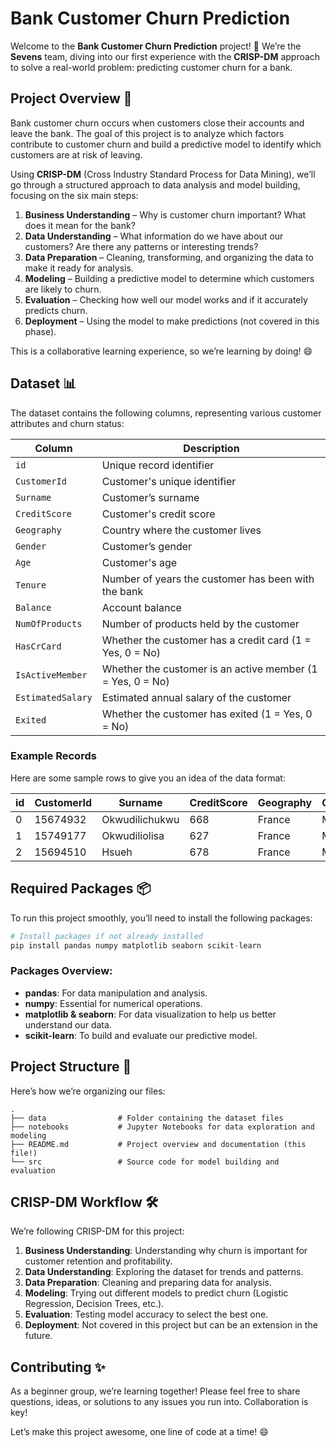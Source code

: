 # Bank Customer Churn Prediction

Welcome to the **Bank Customer Churn Prediction** project! 🎉 We’re the **Sevens** team, diving into our first experience with the **CRISP-DM** approach to solve a real-world problem: predicting customer churn for a bank.

## Project Overview 🏦

Bank customer churn occurs when customers close their accounts and leave the bank. The goal of this project is to analyze which factors contribute to customer churn and build a predictive model to identify which customers are at risk of leaving.

Using **CRISP-DM** (Cross Industry Standard Process for Data Mining), we’ll go through a structured approach to data analysis and model building, focusing on the six main steps:
1. **Business Understanding** – Why is customer churn important? What does it mean for the bank?
2. **Data Understanding** – What information do we have about our customers? Are there any patterns or interesting trends?
3. **Data Preparation** – Cleaning, transforming, and organizing the data to make it ready for analysis.
4. **Modeling** – Building a predictive model to determine which customers are likely to churn.
5. **Evaluation** – Checking how well our model works and if it accurately predicts churn.
6. **Deployment** – Using the model to make predictions (not covered in this phase).

This is a collaborative learning experience, so we’re learning by doing! 😄

## Dataset 📊

The dataset contains the following columns, representing various customer attributes and churn status:

| Column         | Description                                   |
|----------------|-----------------------------------------------|
| `id`           | Unique record identifier                     |
| `CustomerId`   | Customer's unique identifier                 |
| `Surname`      | Customer’s surname                           |
| `CreditScore`  | Customer's credit score                      |
| `Geography`    | Country where the customer lives             |
| `Gender`       | Customer’s gender                            |
| `Age`          | Customer's age                               |
| `Tenure`       | Number of years the customer has been with the bank |
| `Balance`      | Account balance                              |
| `NumOfProducts`| Number of products held by the customer      |
| `HasCrCard`    | Whether the customer has a credit card (1 = Yes, 0 = No) |
| `IsActiveMember` | Whether the customer is an active member (1 = Yes, 0 = No) |
| `EstimatedSalary` | Estimated annual salary of the customer  |
| `Exited`       | Whether the customer has exited (1 = Yes, 0 = No) |

### Example Records

Here are some sample rows to give you an idea of the data format:

| id | CustomerId | Surname         | CreditScore | Geography | Gender | Age | Tenure | Balance | NumOfProducts | HasCrCard | IsActiveMember | EstimatedSalary | Exited |
|----|------------|-----------------|-------------|-----------|--------|-----|--------|---------|---------------|-----------|----------------|-----------------|--------|
| 0  | 15674932   | Okwudilichukwu  | 668         | France    | Male   | 33  | 3      | 0.0     | 2             | 1.0       | 0.0            | 181449.97       | 0      |
| 1  | 15749177   | Okwudiliolisa   | 627         | France    | Male   | 33  | 1      | 0.0     | 2             | 1.0       | 1.0            | 49503.50        | 0      |
| 2  | 15694510   | Hsueh           | 678         | France    | Male   | 40  | 10     | 0.0     | 2             | 1.0       | 0.0            | 184866.69       | 0      |

## Required Packages 📦

To run this project smoothly, you’ll need to install the following packages:

```python
# Install packages if not already installed
pip install pandas numpy matplotlib seaborn scikit-learn
```

### Packages Overview:
- **pandas**: For data manipulation and analysis.
- **numpy**: Essential for numerical operations.
- **matplotlib & seaborn**: For data visualization to help us better understand our data.
- **scikit-learn**: To build and evaluate our predictive model.

## Project Structure 📂

Here’s how we’re organizing our files:

```plaintext
.
├── data                # Folder containing the dataset files
├── notebooks           # Jupyter Notebooks for data exploration and modeling
├── README.md           # Project overview and documentation (this file!)
└── src                 # Source code for model building and evaluation
```

## CRISP-DM Workflow 🛠️

We’re following CRISP-DM for this project:

1. **Business Understanding**: Understanding why churn is important for customer retention and profitability.
2. **Data Understanding**: Exploring the dataset for trends and patterns.
3. **Data Preparation**: Cleaning and preparing data for analysis.
4. **Modeling**: Trying out different models to predict churn (Logistic Regression, Decision Trees, etc.).
5. **Evaluation**: Testing model accuracy to select the best one.
6. **Deployment**: Not covered in this project but can be an extension in the future.

## Contributing ✨

As a beginner group, we’re learning together! Please feel free to share questions, ideas, or solutions to any issues you run into. Collaboration is key!

Let’s make this project awesome, one line of code at a time! 😄